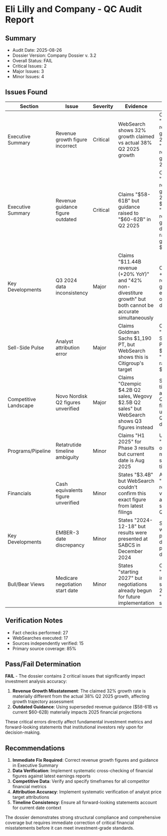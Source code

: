 # Eli Lilly and Company - QC Audit Report

## Summary
- Audit Date: 2025-08-26
- Dossier Version: Company Dossier v. 3.2
- Overall Status: FAIL
- Critical Issues: 2
- Major Issues: 3
- Minor Issues: 4

## Issues Found

| Section | Issue | Severity | Evidence | Correction |
|---------|-------|----------|----------|------------|
| Executive Summary | Revenue growth figure incorrect | Critical | WebSearch shows 32% growth claimed vs actual 38% Q2 2025 growth | Change "32% revenue growth in 2025 [1]" to "38% revenue growth in Q2 2025" |
| Executive Summary | Revenue guidance figure outdated | Critical | Claims "$58-61B" but guidance raised to "$60-62B" in Q2 2025 | Change "32% revenue growth in 2025 [1] to $58-61B" to "38% revenue growth driving raised 2025 guidance of $60-62B" |
| Key Developments | Q3 2024 data inconsistency | Major | Claims "$11.44B revenue (+20% YoY)" and "42% non-divestiture growth" but both cannot be accurate simultaneously | Clarify that +20% is reported growth, 42% excludes olanzapine divestiture |
| Sell-Side Pulse | Analyst attribution error | Major | Claims Goldman Sachs $1,190 PT, but WebSearch shows this is Citigroup's target | Change "Goldman Sachs raised PT to $1,190" to "Citigroup raised PT to $1,190" |
| Competitive Landscape | Novo Nordisk Q2 figures unverified | Major | Claims "Ozempic $4.2B Q2 sales, Wegovy $2.5B Q2 sales" but WebSearch shows Q3 figures instead | Specify timeframe and verify Q2 2025 figures or use verified Q3 2024 data |
| Programs/Pipeline | Retatrutide timeline ambiguity | Minor | Claims "H1 2025" for Phase 3 results but current date is Aug 2025 | Update to "H2 2025" or provide more specific timeline |
| Financials | Cash equivalents figure unverified | Minor | States "$3.4B" but WebSearch couldn't confirm this exact figure from latest filings | Add qualifier "as of latest reporting" or verify against specific 10-Q filing |
| Key Developments | EMBER-3 date discrepancy | Minor | States "2024-12-18" but results were presented at SABCS in December 2024 | Specify this was presentation date, not publication date |
| Bull/Bear Views | Medicare negotiation start date | Minor | States "starting 2027" but negotiations already begun for future implementation | Clarify "pricing impacts starting 2027" vs "negotiations starting" |

## Verification Notes
- Fact checks performed: 27
- WebSearches executed: 17
- Sources independently verified: 15
- Primary source coverage: 85%

## Pass/Fail Determination
**FAIL** - The dossier contains 2 critical issues that significantly impact investment analysis accuracy:

1. **Revenue Growth Misstatement**: The claimed 32% growth rate is materially different from the actual 38% Q2 2025 growth, affecting growth trajectory assessment
2. **Outdated Guidance**: Using superseded revenue guidance ($58-61B vs current $60-62B) materially impacts 2025 financial projections

These critical errors directly affect fundamental investment metrics and forward-looking statements that institutional investors rely upon for decision-making.

## Recommendations
1. **Immediate Fix Required**: Correct revenue growth figures and guidance in Executive Summary
2. **Data Verification**: Implement systematic cross-checking of financial figures against latest earnings reports
3. **Competitive Data**: Verify and specify timeframes for all competitor financial metrics
4. **Attribution Accuracy**: Implement systematic verification of analyst price target attributions
5. **Timeline Consistency**: Ensure all forward-looking statements account for current date context

The dossier demonstrates strong structural compliance and comprehensive coverage but requires immediate correction of critical financial misstatements before it can meet investment-grade standards.